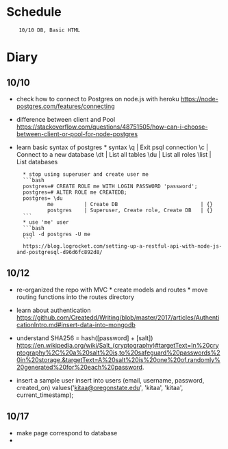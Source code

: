 # Schedule
        10/10 DB, Basic HTML


# Diary
## 10/10
- check how to connect to Postgres on node.js with heroku
        https://node-postgres.com/features/connecting
- difference between client and Pool
        https://stackoverflow.com/questions/48751505/how-can-i-choose-between-client-or-pool-for-node-postgres
- learn basic syntax of postgres
        * syntax
        \q | Exit psql connection
        \c | Connect to a new database
        \dt | List all tables
        \du | List all roles
        \list | List databases

        * stop using superuser and create user me
        ```bash
        postgres=# CREATE ROLE me WITH LOGIN PASSWORD 'password';
        postgres=# ALTER ROLE me CREATEDB;
        postgres= \du
                me          | Create DB                           | {}
                postgres    | Superuser, Create role, Create DB   | {}
        ```
        * use 'me' user
        ```bash
        psql -d postgres -U me
        ```
        https://blog.logrocket.com/setting-up-a-restful-api-with-node-js-and-postgresql-d96d6fc892d8/

## 10/12
- re-organized the repo with MVC
        * create models and routes
        * move routing functions into the routes directory
- learn about authentication
        https://github.com/Createdd/Writing/blob/master/2017/articles/AuthenticationIntro.md#insert-data-into-mongodb

- understand SHA256 = hash([password] + [salt])
        https://en.wikipedia.org/wiki/Salt_(cryptography)#targetText=In%20cryptography%2C%20a%20salt%20is,to%20safeguard%20passwords%20in%20storage.&targetText=A%20salt%20is%20one%20of,randomly%20generated%20for%20each%20password.

- insert a sample user
        insert into users (email, username, password, created_on) values('kitaa@oregonstate.edu', 'kitaa', 'kitaa', current_timestamp);
## 10/17
- make page correspond to database
-
